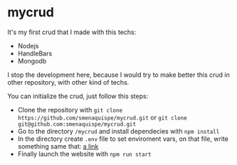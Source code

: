 # mycrud

It's my first crud that I made with this techs:

- Nodejs
- HandleBars
- Mongodb

I stop the development here, because I would try to make better this crud in other repository, with other kind of techs.

You can initialize the crud, just follow this steps:

- Clone the repository with `git clone https://github.com/smenaquispe/mycrud.git` or `git clone git@github.com:smenaquispe/mycrud.git`
- Go to the directory `/mycrud` and install dependecies with `npm install`
- In the directory create `.env` file to set enviroment vars, on that file, write something same that: [a link]()
- Finally launch the website with `npm run start`

